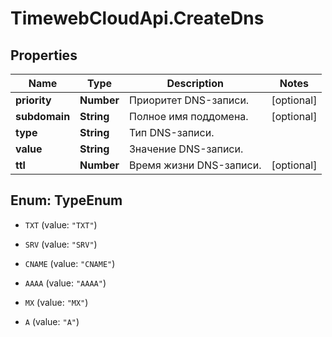 # TimewebCloudApi.CreateDns

## Properties

Name | Type | Description | Notes
------------ | ------------- | ------------- | -------------
**priority** | **Number** | Приоритет DNS-записи. | [optional] 
**subdomain** | **String** | Полное имя поддомена. | [optional] 
**type** | **String** | Тип DNS-записи. | 
**value** | **String** | Значение DNS-записи. | 
**ttl** | **Number** | Время жизни DNS-записи. | [optional] 



## Enum: TypeEnum


* `TXT` (value: `"TXT"`)

* `SRV` (value: `"SRV"`)

* `CNAME` (value: `"CNAME"`)

* `AAAA` (value: `"AAAA"`)

* `MX` (value: `"MX"`)

* `A` (value: `"A"`)




